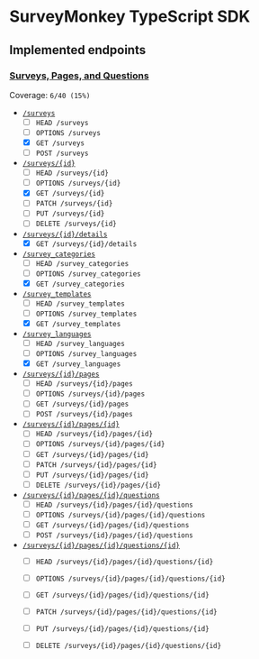 # SurveyMonkey TypeScript SDK

## Implemented endpoints

### [Surveys, Pages, and Questions](https://developer.surveymonkey.com/api/v3/#surveys-pages-and-questions)

Coverage: `6/40 (15%)`

- [`/surveys`](https://developer.surveymonkey.com/api/v3/#surveys)
  - [ ] `HEAD /surveys`
  - [ ] `OPTIONS /surveys`
  - [x] `GET /surveys`
  - [ ] `POST /surveys`
- [`/surveys/{id}`](https://developer.surveymonkey.com/api/v3/#surveys-id)
  - [ ] `HEAD /surveys/{id}`
  - [ ] `OPTIONS /surveys/{id}`
  - [x] `GET /surveys/{id}`
  - [ ] `PATCH /surveys/{id}`
  - [ ] `PUT /surveys/{id}`
  - [ ] `DELETE /surveys/{id}`
- [`/surveys/{id}/details`](https://developer.surveymonkey.com/api/v3/#surveys-id-details)  
  - [x] `GET /surveys/{id}/details`
- [`/survey_categories`](https://developer.surveymonkey.com/api/v3/#survey_categories)
  - [ ] `HEAD /survey_categories`
  - [ ] `OPTIONS /survey_categories`
  - [x] `GET /survey_categories`
- [`/survey_templates`](https://developer.surveymonkey.com/api/v3/#survey_templates)
  - [ ] `HEAD /survey_templates`
  - [ ] `OPTIONS /survey_templates`
  - [x] `GET /survey_templates`
- [`/survey_languages`](https://developer.surveymonkey.com/api/v3/#survey_languages)
  - [ ] `HEAD /survey_languages`
  - [ ] `OPTIONS /survey_languages`
  - [x] `GET /survey_languages`
- [`/surveys/{id}/pages`](https://developer.surveymonkey.com/api/v3/#surveys-id-pages)
  - [ ] `HEAD /surveys/{id}/pages`
  - [ ] `OPTIONS /surveys/{id}/pages`
  - [ ] `GET /surveys/{id}/pages`
  - [ ] `POST /surveys/{id}/pages`
- [`/surveys/{id}/pages/{id}`](https://developer.surveymonkey.com/api/v3/#surveys-id-pages-id)
  - [ ] `HEAD /surveys/{id}/pages/{id}`
  - [ ] `OPTIONS /surveys/{id}/pages/{id}`
  - [ ] `GET /surveys/{id}/pages/{id}`
  - [ ] `PATCH /surveys/{id}/pages/{id}`
  - [ ] `PUT /surveys/{id}/pages/{id}`
  - [ ] `DELETE /surveys/{id}/pages/{id}`
- [`/surveys/{id}/pages/{id}/questions`](https://developer.surveymonkey.com/api/v3/#surveys-id-pages-id-questions)
  - [ ] `HEAD /surveys/{id}/pages/{id}/questions`
  - [ ] `OPTIONS /surveys/{id}/pages/{id}/questions`
  - [ ] `GET /surveys/{id}/pages/{id}/questions`
  - [ ] `POST /surveys/{id}/pages/{id}/questions`
- [`/surveys/{id}/pages/{id}/questions/{id}`](https://developer.surveymonkey.com/api/v3/#surveys-id-pages-id-questions-id)
  - [ ] `HEAD /surveys/{id}/pages/{id}/questions/{id}`
  - [ ] `OPTIONS /surveys/{id}/pages/{id}/questions/{id}`
  - [ ] `GET /surveys/{id}/pages/{id}/questions/{id}`
  - [ ] `PATCH /surveys/{id}/pages/{id}/questions/{id}`
  - [ ] `PUT /surveys/{id}/pages/{id}/questions/{id}`
  - [ ] `DELETE /surveys/{id}/pages/{id}/questions/{id}`

